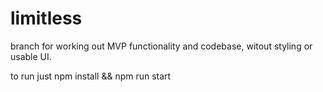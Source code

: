 # limitless
branch for working out MVP functionality and codebase, witout styling or usable UI.

to run just npm install && npm run start
